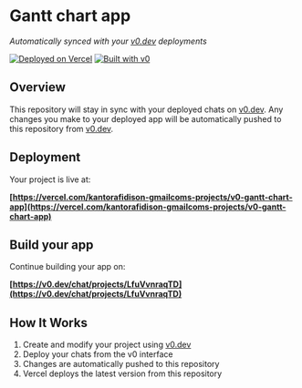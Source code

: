 # Gantt chart app

*Automatically synced with your [v0.dev](https://v0.dev) deployments*

[![Deployed on Vercel](https://img.shields.io/badge/Deployed%20on-Vercel-black?style=for-the-badge&logo=vercel)](https://vercel.com/kantorafidison-gmailcoms-projects/v0-gantt-chart-app)
[![Built with v0](https://img.shields.io/badge/Built%20with-v0.dev-black?style=for-the-badge)](https://v0.dev/chat/projects/LfuVvnraqTD)

## Overview

This repository will stay in sync with your deployed chats on [v0.dev](https://v0.dev).
Any changes you make to your deployed app will be automatically pushed to this repository from [v0.dev](https://v0.dev).

## Deployment

Your project is live at:

**[https://vercel.com/kantorafidison-gmailcoms-projects/v0-gantt-chart-app](https://vercel.com/kantorafidison-gmailcoms-projects/v0-gantt-chart-app)**

## Build your app

Continue building your app on:

**[https://v0.dev/chat/projects/LfuVvnraqTD](https://v0.dev/chat/projects/LfuVvnraqTD)**

## How It Works

1. Create and modify your project using [v0.dev](https://v0.dev)
2. Deploy your chats from the v0 interface
3. Changes are automatically pushed to this repository
4. Vercel deploys the latest version from this repository